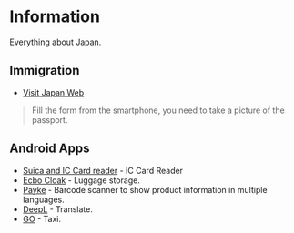 # Information

Everything about Japan.

## Immigration

- [Visit Japan Web](https://services.digital.go.jp/en/visit-japan-web/)

> Fill the form from the smartphone, you need to take a picture of the passport.

## Android Apps

- [Suica and IC Card reader](https://play.google.com/store/apps/details?id=net.mediavrog.ic_card_expensetracker) - IC Card Reader
- [Ecbo Cloak](https://play.google.com/store/apps/details?id=io.ecbo.cloak) - Luggage storage.
- [Payke](https://play.google.com/store/apps/details?id=jp.co.payke.Payke1) - Barcode scanner to show product information in multiple languages.
- [DeepL](https://play.google.com/store/apps/details?id=com.deepl.mobiletranslator) - Translate.
- [GO](https://play.google.com/store/apps/details?id=com.dena.automotive.taxibell) - Taxi.
